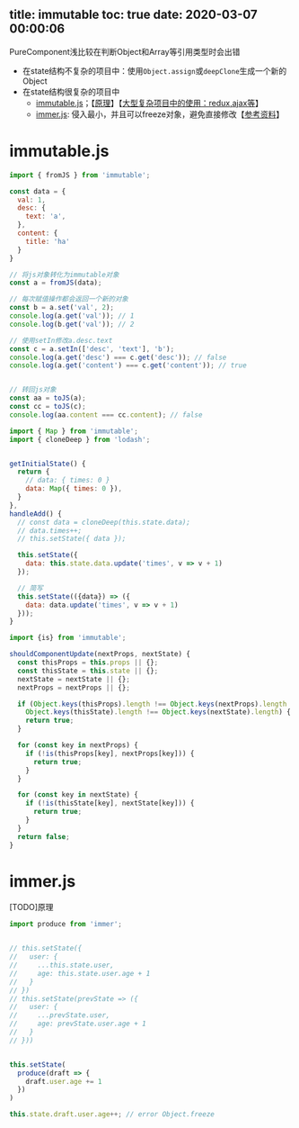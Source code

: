 title: immutable
toc: true
date: 2020-03-07 00:00:06
---


PureComponent浅比较在判断Object和Array等引用类型时会出错
* 在state结构不复杂的项目中：使用`Object.assign`或`deepClone`生成一个新的Object
* 在state结构很复杂的项目中
  * [immutable.js](https://github.com/immutable-js/immutable-js)；【[原理](https://github.com/camsong/blog/issues/3)】【[大型复杂项目中的使用：redux,ajax等](https://juejin.im/post/5948985ea0bb9f006bed7472)】
  * [immer.js](https://immerjs.github.io/immer/docs/example-setstate): 侵入最小，并且可以freeze对象，避免直接修改【[参考资料](https://juejin.im/post/5e83e532f265da47e02a6d5a)】


# immutable.js
```js
import { fromJS } from 'immutable';

const data = {
  val: 1,
  desc: {
    text: 'a',
  },
  content: {
    title: 'ha'
  }
}

// 将js对象转化为immutable对象
const a = fromJS(data);

// 每次赋值操作都会返回一个新的对象
const b = a.set('val', 2);
console.log(a.get('val')); // 1
console.log(b.get('val')); // 2

// 使用setIn修改a.desc.text
const c = a.setIn(['desc', 'text'], 'b');
console.log(a.get('desc') === c.get('desc')); // false
console.log(a.get('content') === c.get('content')); // true


// 转回js对象
const aa = toJS(a); 
const cc = toJS(c);
console.log(aa.content === cc.content); // false

```

```js
import { Map } from 'immutable';
import { cloneDeep } from 'lodash';


getInitialState() {
  return {
    // data: { times: 0 }
    data: Map({ times: 0 }),
  }
},
handleAdd() {
  // const data = cloneDeep(this.state.data);
  // data.times++;
  // this.setState({ data });

  this.setState({
    data: this.state.data.update('times', v => v + 1)
  });

  // 简写
  this.setState(({data}) => ({
    data: data.update('times', v => v + 1)
  }));
}
```

```js
import {is} from 'immutable';

shouldComponentUpdate(nextProps, nextState) {
  const thisProps = this.props || {};
  const thisState = this.state || {};
  nextState = nextState || {};
  nextProps = nextProps || {};

  if (Object.keys(thisProps).length !== Object.keys(nextProps).length ||
    Object.keys(thisState).length !== Object.keys(nextState).length) {
    return true;
  }

  for (const key in nextProps) {
    if (!is(thisProps[key], nextProps[key])) {
      return true;
    }
  }

  for (const key in nextState) {
    if (!is(thisState[key], nextState[key])) {
      return true;
    }
  }
  return false;
}
```


# immer.js
[TODO]原理

```js
import produce from 'immer';


// this.setState({
//   user: {
//     ...this.state.user,
//     age: this.state.user.age + 1
//   }
// })
// this.setState(prevState => ({
//   user: {
//     ...prevState.user,
//     age: prevState.user.age + 1
//   }
// }))


this.setState(
  produce(draft => {
    draft.user.age += 1
  })
)

this.state.draft.user.age++; // error Object.freeze
```
